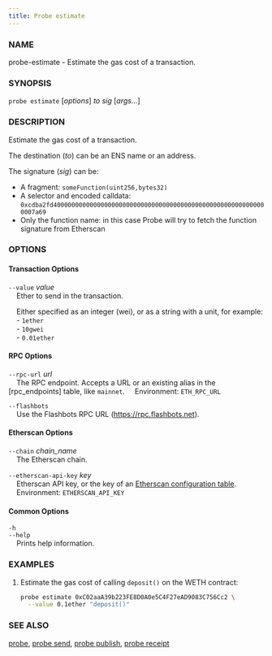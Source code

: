 ```yaml
---
title: Probe estimate
---
```


### NAME

probe-estimate - Estimate the gas cost of a transaction.

### SYNOPSIS

`probe estimate` [*options*] _to_ _sig_ [*args...*]

### DESCRIPTION

Estimate the gas cost of a transaction.

The destination (_to_) can be an ENS name or an address.

The signature (_sig_) can be:

- A fragment: `someFunction(uint256,bytes32)`
- A selector and encoded calldata: `0xcdba2fd40000000000000000000000000000000000000000000000000000000000007a69`
- Only the function name: in this case Probe will try to fetch the function signature from Etherscan

### OPTIONS

#### Transaction Options

`--value` _value_  
&nbsp;&nbsp;&nbsp;&nbsp;Ether to send in the transaction.

&nbsp;&nbsp;&nbsp;&nbsp;Either specified as an integer (wei), or as a string with a unit, for example:  
&nbsp;&nbsp;&nbsp;&nbsp;- `1ether`  
&nbsp;&nbsp;&nbsp;&nbsp;- `10gwei`  
&nbsp;&nbsp;&nbsp;&nbsp;- `0.01ether`

#### RPC Options

`--rpc-url` _url_  
&nbsp;&nbsp;&nbsp;&nbsp;The RPC endpoint. Accepts a URL or an existing alias in the [rpc_endpoints] table, like `mainnet`.
&nbsp;&nbsp;&nbsp;&nbsp;Environment: `ETH_RPC_URL`

`--flashbots`  
&nbsp;&nbsp;&nbsp;&nbsp;Use the Flashbots RPC URL (https://rpc.flashbots.net).

#### Etherscan Options

`--chain` _chain_name_  
&nbsp;&nbsp;&nbsp;&nbsp;The Etherscan chain.

`--etherscan-api-key` _key_  
&nbsp;&nbsp;&nbsp;&nbsp;Etherscan API key, or the key of an [Etherscan configuration table](../config/etherscan#etherscan).  
&nbsp;&nbsp;&nbsp;&nbsp;Environment: `ETHERSCAN_API_KEY`

#### Common Options

`-h`  
`--help`  
&nbsp;&nbsp;&nbsp;&nbsp;Prints help information.

### EXAMPLES

1. Estimate the gas cost of calling `deposit()` on the WETH contract:
   ```sh
   probe estimate 0xC02aaA39b223FE8D0A0e5C4F27eAD9083C756Cc2 \
     --value 0.1ether "deposit()"
   ```

### SEE ALSO

[probe](./probe.md), [probe send](./probe-send.md), [probe publish](./probe-publish.md), [probe receipt](./probe-receipt.md)
